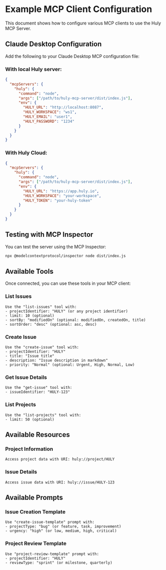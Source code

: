 # Example MCP Client Configuration

This document shows how to configure various MCP clients to use the Huly MCP Server.

## Claude Desktop Configuration

Add the following to your Claude Desktop MCP configuration file:

### With local Huly server:
```json
{
  "mcpServers": {
    "huly": {
      "command": "node",
      "args": ["/path/to/huly-mcp-server/dist/index.js"],
      "env": {
        "HULY_URL": "http://localhost:8087",
        "HULY_WORKSPACE": "ws1",
        "HULY_EMAIL": "user1",
        "HULY_PASSWORD": "1234"
      }
    }
  }
}
```

### With Huly Cloud:
```json
{
  "mcpServers": {
    "huly": {
      "command": "node",
      "args": ["/path/to/huly-mcp-server/dist/index.js"],
      "env": {
        "HULY_URL": "https://app.huly.io",
        "HULY_WORKSPACE": "your-workspace",
        "HULY_TOKEN": "your-huly-token"
      }
    }
  }
}
```

## Testing with MCP Inspector

You can test the server using the MCP Inspector:

```bash
npx @modelcontextprotocol/inspector node dist/index.js
```

## Available Tools

Once connected, you can use these tools in your MCP client:

### List Issues
```
Use the "list-issues" tool with:
- projectIdentifier: "HULY" (or any project identifier)
- limit: 10 (optional)
- sortBy: "modifiedOn" (optional: modifiedOn, createdOn, title)
- sortOrder: "desc" (optional: asc, desc)
```

### Create Issue
```
Use the "create-issue" tool with:
- projectIdentifier: "HULY"
- title: "Issue title"
- description: "Issue description in markdown"
- priority: "Normal" (optional: Urgent, High, Normal, Low)
```

### Get Issue Details
```
Use the "get-issue" tool with:
- issueIdentifier: "HULY-123"
```

### List Projects
```
Use the "list-projects" tool with:
- limit: 50 (optional)
```

## Available Resources

### Project Information
```
Access project data with URI: huly://project/HULY
```

### Issue Details
```
Access issue data with URI: huly://issue/HULY-123
```

## Available Prompts

### Issue Creation Template
```
Use "create-issue-template" prompt with:
- projectType: "bug" (or feature, task, improvement)
- urgency: "high" (or low, medium, high, critical)
```

### Project Review Template
```
Use "project-review-template" prompt with:
- projectIdentifier: "HULY"
- reviewType: "sprint" (or milestone, quarterly)
```